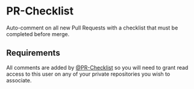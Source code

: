 # PR-Checklist
Auto-comment on all new Pull Requests with a checklist that must be completed before merge.

## Requirements

All comments are added by [@PR-Checklist](https://github.com/PR-Checklist) so you will need to grant read access to this user on any of your private repositories you wish to associate. 
